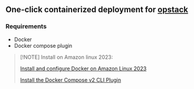 ## One-click containerized deployment for [opstack]("https://github.com/ethereum-optimism/optimism")

### Requirements

- Docker
- Docker compose plugin

> [!NOTE] Install on Amazon linux 2023:
>
> [Install and configure Docker on Amazon Linux 2023](https://gist.github.com/thimslugga/36019e15b2a47a48c495b661d18faa6d#install-and-configure-docker-on-amazon-linux-2023)
>
> [Install the Docker Compose v2 CLI Plugin](https://gist.github.com/thimslugga/36019e15b2a47a48c495b661d18faa6d#install-the-docker-compose-v2-cli-plugin)
